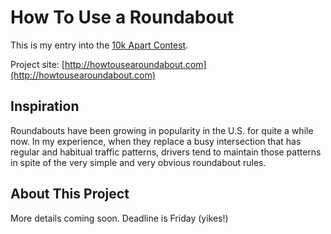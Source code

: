 # How To Use a Roundabout

This is my entry into the [10k Apart Contest](https://a-k-apart.com).  

Project site: [http://howtousearoundabout.com](http://howtousearoundabout.com)

## Inspiration
Roundabouts have been growing in popularity in the U.S. for quite a while now. In my experience, when they replace a busy intersection that has regular and habitual traffic patterns, drivers tend to maintain those patterns in spite of the very simple and very obvious roundabout rules.

## About This Project

More details coming soon. Deadline is Friday (yikes!)
